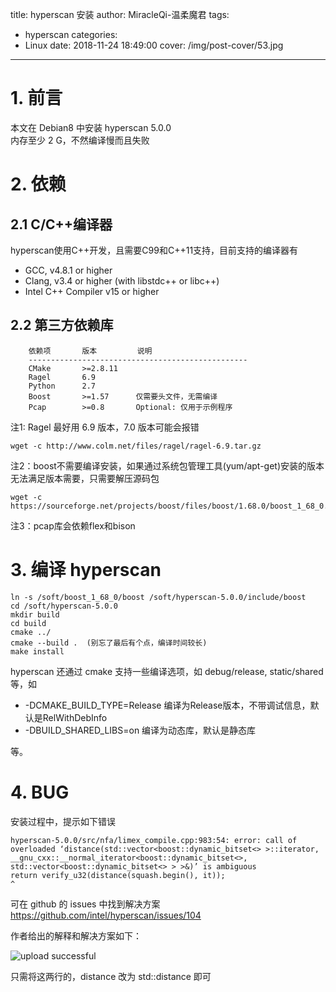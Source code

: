 title: hyperscan 安装
author: MiracleQi-温柔魔君
tags:
  - hyperscan
categories:
  - Linux
date: 2018-11-24 18:49:00
cover: /img/post-cover/53.jpg
---
# 1. 前言
本文在 Debian8 中安装 hyperscan 5.0.0  
内存至少 2 G，不然编译慢而且失败

# 2. 依赖
## 2.1 C/C++编译器
hyperscan使用C++开发，且需要C99和C++11支持，目前支持的编译器有

* GCC, v4.8.1 or higher
* Clang, v3.4 or higher (with libstdc++ or libc++)
* Intel C++ Compiler v15 or higher

## 2.2 第三方依赖库
```
    依赖项       版本         说明
    -------------------------------------------------
    CMake       >=2.8.11     
    Ragel       6.9  
    Python      2.7  
    Boost       >=1.57      仅需要头文件，无需编译
    Pcap        >=0.8       Optional: 仅用于示例程序
```

注1: Ragel 最好用 6.9 版本，7.0 版本可能会报错

```
wget -c http://www.colm.net/files/ragel/ragel-6.9.tar.gz
```

注2：boost不需要编译安装，如果通过系统包管理工具(yum/apt-get)安装的版本无法满足版本需要，只需要解压源码包

```
wget -c https://sourceforge.net/projects/boost/files/boost/1.68.0/boost_1_68_0.tar.gz/download
```
注3：pcap库会依赖flex和bison

# 3. 编译 hyperscan

```
ln -s /soft/boost_1_68_0/boost /soft/hyperscan-5.0.0/include/boost
cd /soft/hyperscan-5.0.0
mkdir build
cd build
cmake ../
cmake --build .  (别忘了最后有个点，编译时间较长)     
make install
```
hyperscan 还通过 cmake 支持一些编译选项，如 debug/release, static/shared 等，如  
* -DCMAKE_BUILD_TYPE=Release 编译为Release版本，不带调试信息，默认是RelWithDebInfo
* -DBUILD_SHARED_LIBS=on 编译为动态库，默认是静态库

等。

# 4. BUG
安装过程中，提示如下错误

```
hyperscan-5.0.0/src/nfa/limex_compile.cpp:983:54: error: call of overloaded ‘distance(std::vector<boost::dynamic_bitset<> >::iterator, __gnu_cxx::__normal_iterator<boost::dynamic_bitset<>, std::vector<boost::dynamic_bitset<> > >&)’ is ambiguous
return verify_u32(distance(squash.begin(), it));
^
```
可在 github 的 issues 中找到解决方案 https://github.com/intel/hyperscan/issues/104

作者给出的解释和解决方案如下：

![upload successful](/images/pasted-36.png)

只需将这两行的，distance 改为 std::distance 即可